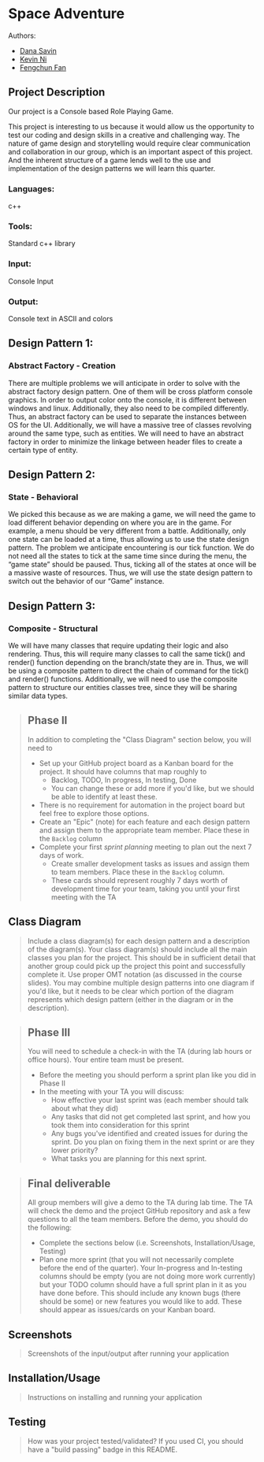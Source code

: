  # Space Adventure
 
 Authors: 
 - [Dana Savin](https://github.com/danams101)
 - [Kevin Ni](https://github.com/Keeevini)
 - [Fengchun Fan](https://github.com/FengchunFan)
 

## Project Description

Our project is a Console based Role Playing Game.
 
This project is interesting to us because it would allow us the opportunity to test our coding and design skills in a creative and challenging way. The nature of game design and storytelling would require clear communication and collaboration in our group, which is an important aspect of this project. And the inherent structure of a game lends well to the use and implementation of the design patterns we will learn this quarter.
 
 ### Languages:
 c++
 ### Tools:
 Standard c++ library
 

 ### Input:
 Console Input
 
 ### Output:
 Console text in ASCII and colors
 
 
 ## Design Pattern 1:
 ### Abstract Factory - Creation

There are multiple problems we will anticipate in order to solve with the abstract factory design pattern. One of them will be cross platform console graphics. In order to output color onto the console, it is different between windows and linux. Additionally, they also need to be compiled differently. Thus, an abstract factory can be used to separate the instances between OS for the UI. Additionally, we will have a massive tree of classes revolving around the same type, such as entities. We will need to have an abstract factory in order to minimize the linkage between header files to create a certain type of entity.

 ## Design Pattern 2:
 ### State - Behavioral
We picked this because as we are making a game, we will need the game to load different behavior depending on where you are in the game. For example, a menu should be very different from a battle. Additionally, only one state can be loaded at a time, thus allowing us to use the state design pattern. The problem we anticipate encountering is our tick function. We do not need all the states to tick at the same time since during the menu, the “game state” should be paused. Thus, ticking all of the states at once will be a massive waste of resources. Thus, we will use the state design pattern to switch out the behavior of our “Game” instance.

 ## Design Pattern 3:
 ### Composite - Structural
We will have many classes that require updating their logic and also rendering. Thus, this will require many classes to call the same tick() and render() function depending on the branch/state they are in. Thus, we will be using a composite pattern to direct the chain of command for the tick() and render() functions. Additionally, we will need to use the composite pattern to structure our entities classes tree, since they will be sharing similar data types.




 
 > ## Phase II
 > In addition to completing the "Class Diagram" section below, you will need to 
 > * Set up your GitHub project board as a Kanban board for the project. It should have columns that map roughly to 
 >   * Backlog, TODO, In progress, In testing, Done
 >   * You can change these or add more if you'd like, but we should be able to identify at least these.
 > * There is no requirement for automation in the project board but feel free to explore those options.
 > * Create an "Epic" (note) for each feature and each design pattern and assign them to the appropriate team member. Place these in the `Backlog` column
 > * Complete your first *sprint planning* meeting to plan out the next 7 days of work.
 >   * Create smaller development tasks as issues and assign them to team members. Place these in the `Backlog` column.
 >   * These cards should represent roughly 7 days worth of development time for your team, taking you until your first meeting with the TA
## Class Diagram
 > Include a class diagram(s) for each design pattern and a description of the diagram(s). Your class diagram(s) should include all the main classes you plan for the project. This should be in sufficient detail that another group could pick up the project this point and successfully complete it. Use proper OMT notation (as discussed in the course slides). You may combine multiple design patterns into one diagram if you'd like, but it needs to be clear which portion of the diagram represents which design pattern (either in the diagram or in the description). 
 
 > ## Phase III
 > You will need to schedule a check-in with the TA (during lab hours or office hours). Your entire team must be present. 
 > * Before the meeting you should perform a sprint plan like you did in Phase II
 > * In the meeting with your TA you will discuss: 
 >   - How effective your last sprint was (each member should talk about what they did)
 >   - Any tasks that did not get completed last sprint, and how you took them into consideration for this sprint
 >   - Any bugs you've identified and created issues for during the sprint. Do you plan on fixing them in the next sprint or are they lower priority?
 >   - What tasks you are planning for this next sprint.

 > ## Final deliverable
 > All group members will give a demo to the TA during lab time. The TA will check the demo and the project GitHub repository and ask a few questions to all the team members. 
 > Before the demo, you should do the following:
 > * Complete the sections below (i.e. Screenshots, Installation/Usage, Testing)
 > * Plan one more sprint (that you will not necessarily complete before the end of the quarter). Your In-progress and In-testing columns should be empty (you are not doing more work currently) but your TODO column should have a full sprint plan in it as you have done before. This should include any known bugs (there should be some) or new features you would like to add. These should appear as issues/cards on your Kanban board. 
 
 ## Screenshots
 > Screenshots of the input/output after running your application
 ## Installation/Usage
 > Instructions on installing and running your application
 ## Testing
 > How was your project tested/validated? If you used CI, you should have a "build passing" badge in this README.
 

